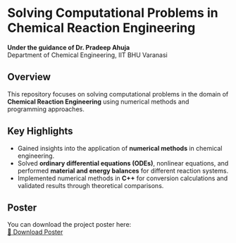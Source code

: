 # Solving Computational Problems in Chemical Reaction Engineering  

**Under the guidance of Dr. Pradeep Ahuja**  
Department of Chemical Engineering, IIT BHU Varanasi  

## Overview  
This repository focuses on solving computational problems in the domain of **Chemical Reaction Engineering** using numerical methods and programming approaches.  

## Key Highlights  
- Gained insights into the application of **numerical methods** in chemical engineering.  
- Solved **ordinary differential equations (ODEs)**, nonlinear equations, and performed **material and energy balances** for different reaction systems.  
- Implemented numerical methods in **C++** for conversion calculations and validated results through theoretical comparisons.  

## Poster  
You can download the project poster here:  
[📄 Download Poster](./Poster.pdf)  
